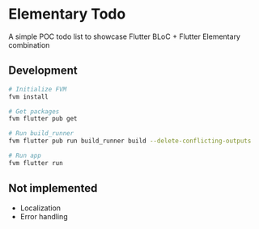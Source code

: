 # Elementary Todo

A simple POC todo list to showcase Flutter BLoC + Flutter Elementary combination

## Development

```bash
# Initialize FVM
fvm install

# Get packages
fvm flutter pub get

# Run build_runner
fvm flutter pub run build_runner build --delete-conflicting-outputs

# Run app
fvm flutter run
```

## Not implemented

- Localization
- Error handling
